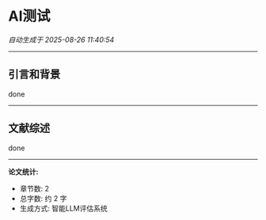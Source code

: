 # AI测试

*自动生成于 2025-08-26 11:40:54*

---

## 引言和背景

done

---

## 文献综述

done

---


**论文统计:**
- 章节数: 2
- 总字数: 约 2 字
- 生成方式: 智能LLM评估系统
